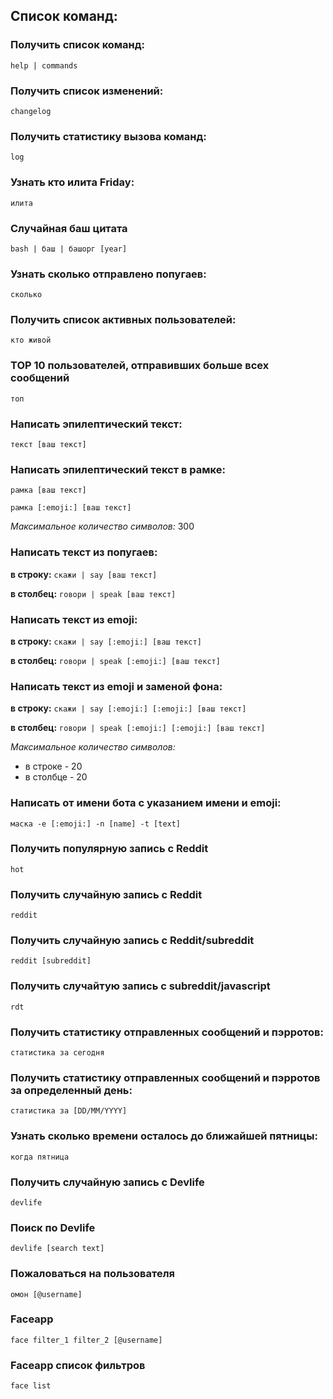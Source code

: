 ## Список команд:

### Получить список команд:
`help | commands`

### Получить список изменений:
`changelog`

### Получить статистику вызова команд:
`log`

### Узнать кто илита Friday:
`илита`

### Случайная баш цитата
`bash | баш | башорг [year]`

### Узнать сколько отправлено попугаев:
`сколько`

### Получить список активных пользователей:
`кто живой`

### TOP 10 пользователей, отправивших больше всех сообщений
`топ`

### Написать эпилептический текст:
`текст [ваш текст]`

### Написать эпилептический текст в рамке:
`рамка [ваш текст]`

`рамка [:emoji:] [ваш текст]`

*Максимальное количество символов:* 300


### Написать текст из попугаев:
**в строку:** `скажи | say [ваш текст]`

**в столбец:** `говори | speak [ваш текст]`

### Написать текст из emoji:
**в строку:** `скажи | say [:emoji:] [ваш текст]`

**в столбец:** `говори | speak [:emoji:] [ваш текст]`

### Написать текст из emoji и заменой фона:
**в строку:** `скажи | say [:emoji:] [:emoji:] [ваш текст]`

**в столбец:** `говори | speak [:emoji:] [:emoji:] [ваш текст]`

*Максимальное количество символов:*
- в строке - 20
- в столбце - 20

### Написать от имени бота с указанием имени и emoji:
`маска -e [:emoji:] -n [name] -t [text]`

### Получить популярную запись с Reddit
`hot`

### Получить случайную запись с Reddit
`reddit`

### Получить случайную запись с Reddit/subreddit
`reddit [subreddit]`

### Получить случайтую запись с subreddit/javascript
`rdt`

### Получить статистику отправленных сообщений и пэрротов:
`статистика за сегодня`

### Получить статистику отправленных сообщений и пэрротов за определенный день:
`статистика за [DD/MM/YYYY]`

### Узнать сколько времени осталось до ближайшей пятницы:
`когда пятница`

### Получить случайную запись с Devlife
`devlife`

### Поиск по Devlife
`devlife [search text]`

### Пожаловаться на пользователя
`омон [@username]`

### Faceapp
`face filter_1 filter_2 [@username]`

### Faceapp список фильтров
`face list`


